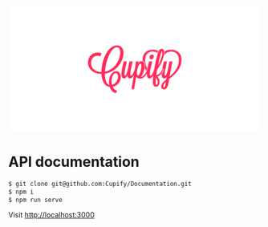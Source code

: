 ![](assets/cupify.png)

# API documentation

```
$ git clone git@github.com:Cupify/Documentation.git
$ npm i
$ npm run serve
```

Visit [http://localhost:3000](http://localhost:3000)
